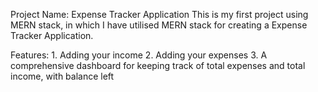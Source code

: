 Project Name: Expense Tracker Application
This is my first project using MERN stack, in which I have utilised MERN stack for creating a Expense Tracker Application.

Features:
	1. Adding your income
 	2. Adding your expenses
  	3. A comprehensive dashboard for keeping track of total expenses and total income, with balance left
